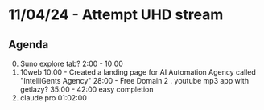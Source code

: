 # 11/04/24 - Attempt UHD stream

## Agenda
0. Suno explore tab?
2:00 -  10:00
1. 10web
10:00 - Created a landing page for AI Automation Agency called "IntelliGents Agency"
28:00 - Free Domain
2 . youtube mp3 app with getlazy?
35:00 -  42:00 easy completion
3. claude pro
01:02:00